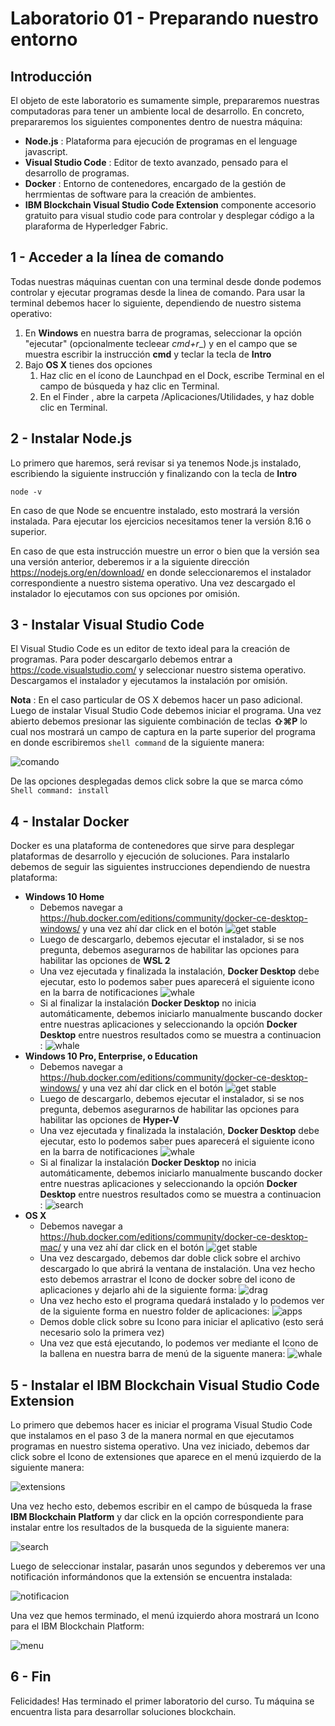 # Laboratorio 01 - Preparando nuestro entorno

## Introducción

El objeto de este laboratorio es sumamente simple, prepararemos nuestras computadoras para tener un ambiente local de desarrollo. En concreto, prepararemos los siguientes componentes dentro de nuestra máquina:

- __Node.js__ : Plataforma para ejecución de programas en el lenguage javascript.
- __Visual Studio Code__ : Editor de texto avanzado, pensado para el desarrollo de programas.
- __Docker__ : Entorno de contenedores, encargado de la gestión de herrmientas de software para la creación de ambientes.
- __IBM Blockchain Visual Studio Code Extension__ componente accesorio gratuito para visual studio code para controlar y desplegar código a la plaraforma de Hyperledger Fabric.

## 1 - Acceder a la línea de comando

Todas nuestras máquinas cuentan con una terminal desde donde podemos controlar y ejecutar programas desde la linea de comando. Para usar la terminal debemos hacer lo siguiente, dependiendo de nuestro sistema operativo:

1. En __Windows__ en nuestra barra de programas, seleccionar la opción "ejecutar" (opcionalmente tecleear _cmd+r__) y en el campo que se muestra escribir la instrucción __cmd__ y teclar la tecla de __Intro__
2. Bajo __OS X__ tienes dos opciones
    1. Haz clic en el ícono de Launchpad en el Dock, escribe Terminal en el campo de búsqueda y haz clic en Terminal.
    2. En el Finder , abre la carpeta /Aplicaciones/Utilidades, y haz doble clic en Terminal.

## 2 - Instalar Node.js

Lo primero que haremos, será revisar si ya tenemos Node.js instalado, escribiendo la siguiente instrucción y finalizando con la tecla de __Intro__

```
node -v
```
En caso de que Node se encuentre instalado, esto mostrará la versión instalada. Para ejecutar los ejercicios necesitamos tener la versión 8.16 o superior.

En caso de que esta instrucción muestre un error o bien que la versión sea una versión anterior, deberemos ir a la siguiente dirección https://nodejs.org/en/download/ en donde seleccionaremos el instalador correspondiente a nuestro sistema operativo. Una vez descargado el instalador lo ejecutamos con sus opciones por omisión.

## 3 - Instalar Visual Studio Code

El Visual Studio Code es un editor de texto ideal para la creación de programas. Para poder descargarlo debemos entrar a https://code.visualstudio.com/ y seleccionar nuestro sistema operativo. Descargamos el instalador y ejecutamos la instalación por omisión.

__Nota__ : En el caso particular de OS X debemos hacer un paso adicional. Luego de instalar Visual Studio Code debemos iniciar el programa. Una vez abierto debemos presionar las siguiente combinación de teclas __⇧⌘P__ lo cual nos mostrará un campo de captura en la parte superior del programa en donde escribiremos ```shell command``` de la siguiente manera:

![comando](../imagenes/shell-command-enable.png)

De las opciones desplegadas demos click sobre la que se marca cómo ```Shell command: install```

## 4 - Instalar Docker 

Docker es una plataforma de contenedores que sirve para desplegar plataformas de desarrollo y ejecución de soluciones. Para instalarlo debemos de seguir las siguientes instrucciones dependiendo de nuestra plataforma:

- __Windows 10 Home__
    - Debemos navegar a https://hub.docker.com/editions/community/docker-ce-desktop-windows/ y una vez ahí dar click en el botón ![get stable](../imagenes/getstable.png)
    - Luego de descargarlo, debemos ejecutar el instalador, si se nos pregunta, debemos asegurarnos de habilitar las opciones para habilitar las opciones de __WSL 2__
    - Una vez ejecutada y finalizada la instalación, __Docker Desktop__ debe ejecutar, esto lo podemos saber pues aparecerá el siguiente icono en la barra de notificaciones ![whale](../imagenes/whale-x-win.png)
    - Si al finalizar la instalación __Docker Desktop__ no inicia automáticamente, debemos iniciarlo manualmente buscando docker entre nuestras aplicaciones y seleccionando la opción __Docker Desktop__ entre nuestros resultados como se muestra a continuacion : ![whale](../imagenes/docker-app-search.png)
- __Windows 10 Pro, Enterprise, o Education__
    - Debemos navegar a https://hub.docker.com/editions/community/docker-ce-desktop-windows/ y una vez ahí dar click en el botón ![get stable](../imagenes/getstable.png)
    - Luego de descargarlo, debemos ejecutar el instalador, si se nos pregunta, debemos asegurarnos de habilitar las opciones para habilitar las opciones de __Hyper-V__
    - Una vez ejecutada y finalizada la instalación, __Docker Desktop__ debe ejecutar, esto lo podemos saber pues aparecerá el siguiente icono en la barra de notificaciones ![whale](../imagenes/whale-x-win.png)
    - Si al finalizar la instalación __Docker Desktop__ no inicia automáticamente, debemos iniciarlo manualmente buscando docker entre nuestras aplicaciones y seleccionando la opción __Docker Desktop__ entre nuestros resultados como se muestra a continuacion : ![search](../imagenes/docker-app-search.png)
- __OS X__ 
    - Debemos navegar a https://hub.docker.com/editions/community/docker-ce-desktop-mac/ y una vez ahí dar click en el botón ![get stable](../imagenes/getstable.png)
    - Una vez descargado, debemos dar doble click sobre el archivo descargado lo que abrirá la ventana de instalación. Una vez hecho esto debemos arrastrar el Icono de docker sobre del icono de aplicaciones y dejarlo ahi de la siguiente forma: ![drag](../imagenes/docker-app-drag.png)
    - Una vez hecho esto el programa quedará instalado y lo podemos ver de la siguiente forma en nuestro folder de aplicaciones: ![apps](../imagenes/docker-app-in-apps.png)
    - Demos doble click sobre su Icono para iniciar el aplicativo (esto será necesario solo la primera vez)
    - Una vez que está ejecutando, lo podemos ver mediante el Icono de la ballena en nuestra barra de menú de la siguente manera: ![whale](../imagenes/whale-in-menu-bar.png)


## 5 - Instalar el IBM Blockchain Visual Studio Code Extension

Lo primero que debemos hacer es iniciar el programa Visual Studio Code que instalamos en el paso 3 de la manera normal en que ejecutamos programas en nuestro sistema operativo. Una vez iniciado, debemos dar click sobre el Icono de extensiones que aparece en el menú izquierdo de la siguiente manera:

![extensions](../imagenes/extensiones.png)

Una vez hecho esto, debemos escribir en el campo de búsqueda la frase __IBM Blockchain Platform__ y dar click en la opción correspondiente para instalar entre los resultados de la busqueda de la siguiente manera:

![search](../imagenes/search-extension.png)

Luego de seleccionar instalar, pasarán unos segundos y deberemos ver una notificación informándonos que la extensión se encuentra instalada:

![notificacion](../imagenes/notificacion.png)

Una vez que hemos terminado, el menú izquierdo ahora mostrará un Icono para el IBM Blockchain Platform:

![menu](../imagenes/menu-blockchain-platform.png)

## 6 - Fin

Felicidades! Has terminado el primer laboratorio del curso. Tu máquina se encuentra lista para desarrollar soluciones blockchain.
